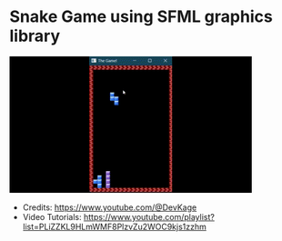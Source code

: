 # Snake Game using SFML graphics library
![Alt Text](https://github.com/haris-mujeeb/Tetris_Simple/blob/main/Sample.gif?raw=true)

- Credits: https://www.youtube.com/@DevKage
- Video Tutorials: https://www.youtube.com/playlist?list=PLiZZKL9HLmWMF8PlzvZu2WOC9kjs1zzhm
